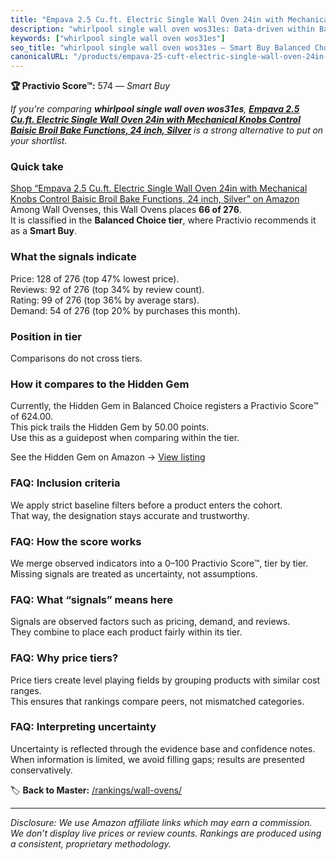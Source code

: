 ```yaml
---
title: "Empava 2.5 Cu.ft. Electric Single Wall Oven 24in with Mechanical Knobs Control Baisic Broil Bake Functions, 24 inch, Silver"
description: "whirlpool single wall oven wos31es: Data-driven within Balanced Choice ranking using the Practivio Score™. Positioned by quality, value, demand, findability, m…"
keywords: ["whirlpool single wall oven wos31es"]
seo_title: "whirlpool single wall oven wos31es — Smart Buy Balanced Choice (2025)"
canonicalURL: "/products/empava-25-cuft-electric-single-wall-oven-24in-with-mechanical-knobs-control-baisic-broil-bake-functions-24-inch-silver-B0DP6NH5MF/"
---
```


**🏆 Practivio Score™:** 574 — _Smart Buy_


*If you're comparing **whirlpool single wall oven wos31es**, **[Empava 2.5 Cu.ft. Electric Single Wall Oven 24in with Mechanical Knobs Control Baisic Broil Bake Functions, 24 inch, Silver](https://www.amazon.com/dp/B0DP6NH5MF?tag=practivio-20)** is a strong alternative to put on your shortlist.*
### Quick take
[Shop “Empava 2.5 Cu.ft. Electric Single Wall Oven 24in with Mechanical Knobs Control Baisic Broil Bake Functions, 24 inch, Silver” on Amazon](https://www.amazon.com/dp/B0DP6NH5MF?tag=practivio-20)
Among Wall Ovenses, this Wall Ovens places **66 of 276**.  
It is classified in the **Balanced Choice tier**, where Practivio recommends it as a **Smart Buy**.

### What the signals indicate
Price: 128 of 276 (top 47% lowest price).  
Reviews: 92 of 276 (top 34% by review count).  
Rating: 99 of 276 (top 36% by average stars).  
Demand: 54 of 276 (top 20% by purchases this month).

### Position in tier
Comparisons do not cross tiers.

### How it compares to the Hidden Gem
Currently, the Hidden Gem in Balanced Choice registers a Practivio Score™ of 624.00.  
This pick trails the Hidden Gem by 50.00 points.  
Use this as a guidepost when comparing within the tier.  

See the Hidden Gem on Amazon → [View listing](https://www.amazon.com/dp/B0DGJZT9QN?tag=practivio-20)

### FAQ: Inclusion criteria
We apply strict baseline filters before a product enters the cohort.  
That way, the designation stays accurate and trustworthy.

### FAQ: How the score works
We merge observed indicators into a 0–100 Practivio Score™, tier by tier.  
Missing signals are treated as uncertainty, not assumptions.

### FAQ: What “signals” means here
Signals are observed factors such as pricing, demand, and reviews.  
They combine to place each product fairly within its tier.

### FAQ: Why price tiers?
Price tiers create level playing fields by grouping products with similar cost ranges.  
This ensures that rankings compare peers, not mismatched categories.

### FAQ: Interpreting uncertainty
Uncertainty is reflected through the evidence base and confidence notes.  
When information is limited, we avoid filling gaps; results are presented conservatively.


🏷️ **Back to Master:** [/rankings/wall-ovens/](/rankings/wall-ovens/)

---
_Disclosure: We use Amazon affiliate links which may earn a commission. We don’t display live prices or review counts. Rankings are produced using a consistent, proprietary methodology._
